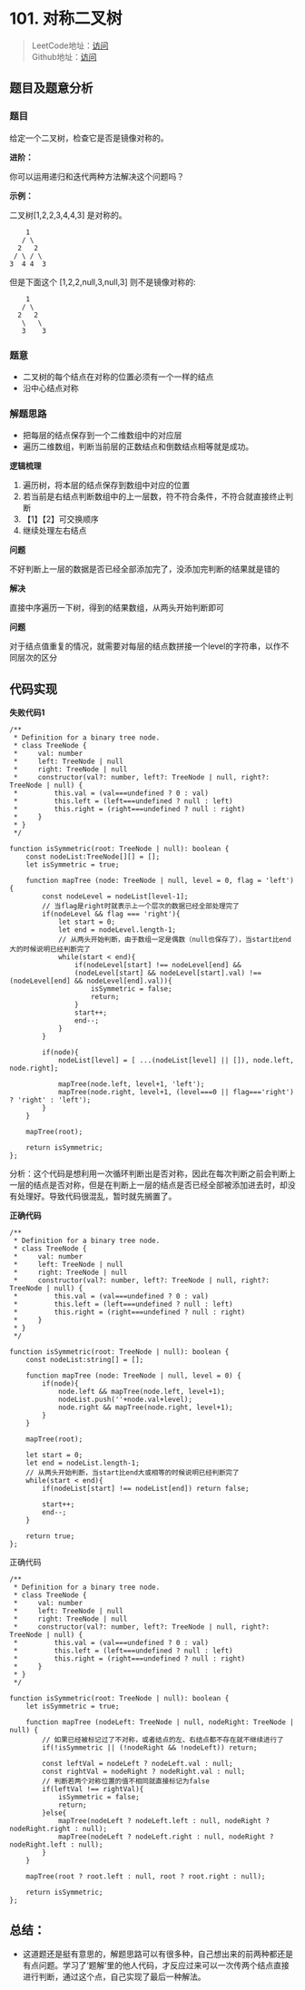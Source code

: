 # 101. 对称二叉树
> LeetCode地址：[访问](https://leetcode-cn.com/problems/symmetric-tree/) <br/>
> Github地址：[访问](/)

## 题目及题意分析

### 题目
给定一个二叉树，检查它是否是镜像对称的。

**进阶：**

你可以运用递归和迭代两种方法解决这个问题吗？

**示例：**

二叉树[1,2,2,3,4,4,3] 是对称的。

```
    1
   / \
  2   2
 / \ / \
3  4 4  3
```

但是下面这个 [1,2,2,null,3,null,3] 则不是镜像对称的:


```
    1
   / \
  2   2
   \   \
   3    3
```

### 题意

- 二叉树的每个结点在对称的位置必须有一个一样的结点
- 沿中心结点对称
 

### 解题思路

- 把每层的结点保存到一个二维数组中的对应层
- 遍历二维数组，判断当前层的正数结点和倒数结点相等就是成功。

**逻辑梳理**

1. 遍历树，将本层的结点保存到数组中对应的位置
2. 若当前是右结点判断数组中的上一层数，符不符合条件，不符合就直接终止判断
3. 【1】【2】可交换顺序
4. 继续处理左右结点
 
**问题**

不好判断上一层的数据是否已经全部添加完了，没添加完判断的结果就是错的



**解决**

直接中序遍历一下树，得到的结果数组，从两头开始判断即可

 
**问题**

对于结点值重复的情况，就需要对每层的结点数拼接一个level的字符串，以作不同层次的区分


## 代码实现

**失败代码1**

```
/**
 * Definition for a binary tree node.
 * class TreeNode {
 *     val: number
 *     left: TreeNode | null
 *     right: TreeNode | null
 *     constructor(val?: number, left?: TreeNode | null, right?: TreeNode | null) {
 *         this.val = (val===undefined ? 0 : val)
 *         this.left = (left===undefined ? null : left)
 *         this.right = (right===undefined ? null : right)
 *     }
 * }
 */

function isSymmetric(root: TreeNode | null): boolean {
    const nodeList:TreeNode[][] = [];
    let isSymmetric = true;

    function mapTree (node: TreeNode | null, level = 0, flag = 'left') {
        const nodeLevel = nodeList[level-1];
        // 当flag是right时就表示上一个层次的数据已经全部处理完了
        if(nodeLevel && flag === 'right'){
            let start = 0;
            let end = nodeLevel.length-1;
            // 从两头开始判断，由于数组一定是偶数（null也保存了），当start比end大的时候说明已经判断完了
            while(start < end){
                if(nodeLevel[start] !== nodeLevel[end] && 
                (nodeLevel[start] && nodeLevel[start].val) !== (nodeLevel[end] && nodeLevel[end].val)){
                    isSymmetric = false;
                    return;
                }
                start++;
                end--;
            }
        }

        if(node){
            nodeList[level] = [ ...(nodeList[level] || []), node.left, node.right];

            mapTree(node.left, level+1, 'left');
            mapTree(node.right, level+1, (level===0 || flag==='right') ? 'right' : 'left');
        }
    }

    mapTree(root);

    return isSymmetric;
};
```
分析：这个代码是想利用一次循环判断出是否对称，因此在每次判断之前会判断上一层的结点是否对称，但是在判断上一层的结点是否已经全部被添加进去时，却没有处理好。导致代码很混乱，暂时就先搁置了。


**正确代码**

```
/**
 * Definition for a binary tree node.
 * class TreeNode {
 *     val: number
 *     left: TreeNode | null
 *     right: TreeNode | null
 *     constructor(val?: number, left?: TreeNode | null, right?: TreeNode | null) {
 *         this.val = (val===undefined ? 0 : val)
 *         this.left = (left===undefined ? null : left)
 *         this.right = (right===undefined ? null : right)
 *     }
 * }
 */

function isSymmetric(root: TreeNode | null): boolean {
    const nodeList:string[] = [];

    function mapTree (node: TreeNode | null, level = 0) {
        if(node){
            node.left && mapTree(node.left, level+1);
            nodeList.push(''+node.val+level);
            node.right && mapTree(node.right, level+1);
        }
    }

    mapTree(root);

    let start = 0;
    let end = nodeList.length-1;
    // 从两头开始判断，当start比end大或相等的时候说明已经判断完了
    while(start < end){
        if(nodeList[start] !== nodeList[end]) return false;

        start++;
        end--;
    }

    return true;
};
```

正确代码

```
/**
 * Definition for a binary tree node.
 * class TreeNode {
 *     val: number
 *     left: TreeNode | null
 *     right: TreeNode | null
 *     constructor(val?: number, left?: TreeNode | null, right?: TreeNode | null) {
 *         this.val = (val===undefined ? 0 : val)
 *         this.left = (left===undefined ? null : left)
 *         this.right = (right===undefined ? null : right)
 *     }
 * }
 */

function isSymmetric(root: TreeNode | null): boolean {
    let isSymmetric = true;

    function mapTree (nodeLeft: TreeNode | null, nodeRight: TreeNode | null) {
        // 如果已经被标记过了不对称，或者结点的左、右结点都不存在就不继续进行了
        if(!isSymmetric || (!nodeRight && !nodeLeft)) return;

        const leftVal = nodeLeft ? nodeLeft.val : null;
        const rightVal = nodeRight ? nodeRight.val : null;
        // 判断若两个对称位置的值不相同就直接标记为false
        if(leftVal !== rightVal){
            isSymmetric = false;
            return;
        }else{
            mapTree(nodeLeft ? nodeLeft.left : null, nodeRight ? nodeRight.right : null);
            mapTree(nodeLeft ? nodeLeft.right : null, nodeRight ? nodeRight.left : null);
        }
    }

    mapTree(root ? root.left : null, root ? root.right : null);

    return isSymmetric;
};
```

## 总结：
- 这道题还是挺有意思的，解题思路可以有很多种，自己想出来的前两种都还是有点问题。学习了‘题解’里的他人代码，才反应过来可以一次传两个结点直接进行判断，通过这个点，自己实现了最后一种解法。
